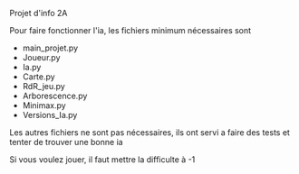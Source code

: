 Projet d'info 2A

Pour faire fonctionner l'ia, les fichiers minimum nécessaires sont
- main_projet.py
- Joueur.py
- Ia.py
- Carte.py
- RdR_jeu.py
- Arborescence.py
- Minimax.py
- Versions_Ia.py

Les autres fichiers ne sont pas nécessaires, ils ont servi a faire des tests et tenter de trouver une bonne ia

Si vous voulez jouer, il faut mettre la difficulte à -1